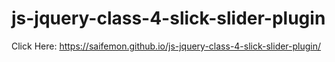 # js-jquery-class-4-slick-slider-plugin
Click Here: https://saifemon.github.io/js-jquery-class-4-slick-slider-plugin/
